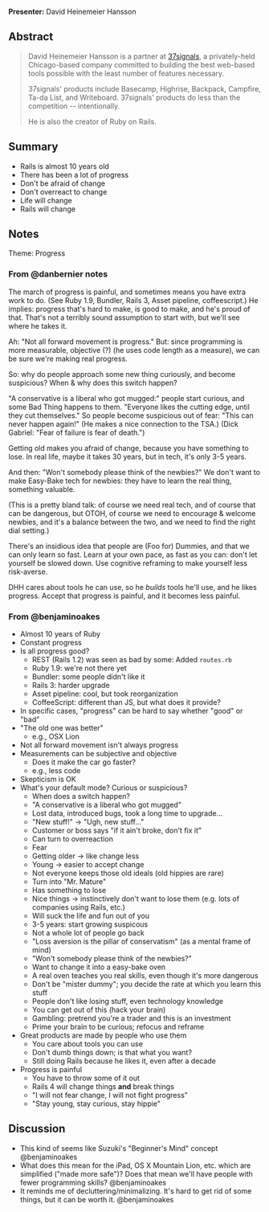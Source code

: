 **Presenter:** David Heinemeier Hansson

## Abstract

> David Heinemeier Hansson is a partner at <a href="http://37signals.com/">37signals</a>, a privately-held Chicago-based company committed to building the best web-based tools possible with the least number of features necessary.
>
> 37signals' products include Basecamp, Highrise, Backpack, Campfire, Ta-da List, and Writeboard. 37signals' products do less than the competition -- intentionally.
>
> He is also the creator of Ruby on Rails.

## Summary

* Rails is almost 10 years old
* There has been a lot of progress
* Don't be afraid of change
* Don't overreact to change
* Life will change
* Rails will change

## Notes

Theme: Progress

### From @danbernier notes

The march of progress is painful, and sometimes means you have extra
work to do. (See Ruby 1.9, Bundler, Rails 3, Asset pipeline,
coffeescript.) He implies: progress that's hard to make, is good to
make, and he's proud of that. That's not a terribly sound assumption
to start with, but we'll see where he takes it.

Ah: "Not all forward movement is progress." But: since programming is
more measurable, objective (?) (he uses code length as a measure), we
can be sure we're making real progress.

So: why do people approach some new thing curiously, and become
suspicious? When & why does this switch happen?

"A conservative is a liberal who got mugged:" people start curious,
and some Bad Thing happens to them. "Everyone likes the cutting edge,
until they cut themselves." So people become suspicious out of fear:
"This can never happen again!" (He makes a nice connection to the
TSA.) (Dick Gabriel: "Fear of failure is fear of death.")

Getting old makes you afraid of change, because you have something to
lose. In real life, maybe it takes 30 years, but in tech, it's only
3-5 years.

And then: "Won't somebody please think of the newbies?" We don't want
to make Easy-Bake tech for newbies: they have to learn the real thing,
something valuable.

(This is a pretty bland talk: of course we need real tech, and of
course that can be dangerous, but OTOH, of course we need to encourage
& welcome newbies, and it's a balance between the two, and we need to
find the right dial setting.)

There's an insidious idea that people are (Foo for) Dummies, and that
we can only learn so fast. Learn at your own pace, as fast as you can:
don't let yourself be slowed down. Use cognitive reframing to make
yourself less risk-averse.

DHH cares about tools he can use, so he _builds_ tools he'll use, and
he likes progress. Accept that progress is painful, and it becomes
less painful.

### From @benjaminoakes

* Almost 10 years of Ruby
* Constant progress
* Is all progress good?
    * REST (Rails 1.2) was seen as bad by some: Added `routes.rb`
    * Ruby 1.9: we're not there yet
    * Bundler: some people didn't like it
    * Rails 3: harder upgrade
    * Asset pipeline: cool, but took reorganization
    * CoffeeScript: different than JS, but what does it provide?
* In specific cases, "progress" can be hard to say whether "good" or "bad"
* "The old one was better"
    * e.g., OSX Lion
* Not all forward movement isn't always progress
* Measurements can be subjective and objective
    * Does it make the car go faster?
    * e.g., less code
* Skepticism is OK
* What's your default mode?  Curious or suspicious?
    * When does a switch happen?
    * "A conservative is a liberal who got mugged"
    * Lost data, introduced bugs, took a long time to upgrade...
    * "New stuff!"  -> "Ugh, new stuff..."
    * Customer or boss says "if it ain't broke, don't fix it"
    * Can turn to overreaction
    * Fear
    * Getting older -> like change less
    * Young -> easier to accept change
    * Not everyone keeps those old ideals (old hippies are rare)
    * Turn into "Mr. Mature"
    * Has something to lose
    * Nice things -> instinctively don't want to lose them (e.g. lots of companies using Rails, etc.)
    * Will suck the life and fun out of you
    * 3-5 years: start growing suspicous
    * Not a whole lot of people go back
    * "Loss aversion is the pillar of conservatism" (as a mental frame of mind)
    * "Won't somebody please think of the newbies?"
    * Want to change it into a easy-bake oven
    * A real oven teaches you real skills, even though it's more dangerous
    * Don't be "mister dummy"; you decide the rate at which you learn this stuff
    * People don't like losing stuff, even technology knowledge
    * You can get out of this (hack your brain)
    * Gambling: pretrend you're a trader and this is an investment
    * Prime your brain to be curious; refocus and reframe
* Great products are made by people who use them
    * You care about tools you can use
    * Don't dumb things down; is that what you want?
    * Still doing Rails because he likes it, even after a decade
* Progress is painful
    * You have to throw some of it out
    * Rails 4 will change things **and** break things
    * "I will not fear change, I will not fight progress"
    * "Stay young, stay curious, stay hippie"

## Discussion

* This kind of seems like Suzuki's "Beginner's Mind" concept @benjaminoakes
* What does this mean for the iPad, OS X Mountain Lion, etc. which are simplified ("made more safe")?  Does that mean we'll have people with fewer programming skills?  @benjaminoakes
* It reminds me of decluttering/minimalizing.  It's hard to get rid of some things, but it can be worth it.  @benjaminoakes
